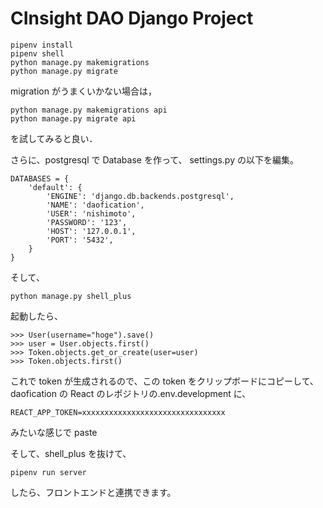 # CInsight DAO Django Project

```
pipenv install
pipenv shell
python manage.py makemigrations
python manage.py migrate
```

migration がうまくいかない場合は，

```
python manage.py makemigrations api
python manage.py migrate api
```

を試してみると良い．

さらに、postgresql で Database を作って、
settings.py の以下を編集。

```
DATABASES = {
    'default': {
        'ENGINE': 'django.db.backends.postgresql',
        'NAME': 'daofication',
        'USER': 'nishimoto',
        'PASSWORD': '123',
        'HOST': '127.0.0.1',
        'PORT': '5432',
    }
}
```

そして、

```
python manage.py shell_plus
```

起動したら、

```
>>> User(username="hoge").save()
>>> user = User.objects.first()
>>> Token.objects.get_or_create(user=user)
>>> Token.objects.first()
```

これで token が生成されるので、この token をクリップボードにコピーして、
daofication の React のレポジトリの.env.development に、

```
REACT_APP_TOKEN=xxxxxxxxxxxxxxxxxxxxxxxxxxxxxxxx
```

みたいな感じで paste

そして、shell_plus を抜けて、

```
pipenv run server
```

したら、フロントエンドと連携できます。
